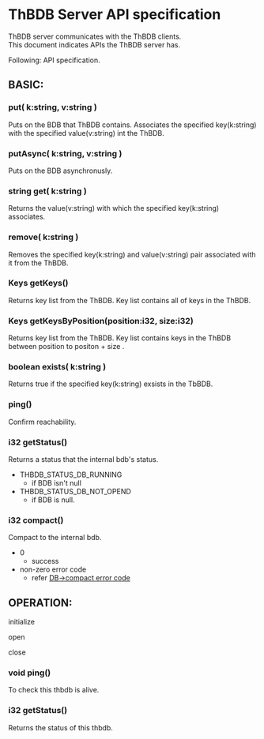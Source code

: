 # ThBDB Server API specification

ThBDB server communicates with the ThBDB clients.  
This document indicates APIs the ThBDB server has.  

Following: API specification.


## BASIC:
### put( k:string, v:string )  
  Puts on the BDB that ThBDB contains.
  Associates the specified key(k:string) with the specified value(v:string) int the ThBDB.

### putAsync( k:string, v:string )
  Puts on the BDB asynchronusly.

### string get( k:string )
  Returns the value(v:string) with which the specified key(k:string) associates.

### remove( k:string )
  Removes the specified key(k:string) and value(v:string) pair associated with it from the ThBDB.

### Keys getKeys()
  Returns key list from the ThBDB.
  Key list contains all of keys in the ThBDB.

  
### Keys getKeysByPosition(position:i32, size:i32)
  Returns key list from the ThBDB.
  Key list contains keys in the ThBDB between position to positon + size .
  
### boolean exists( k:string )
  Returns true if the specified key(k:string) exsists in the TbBDB.

### ping()
  Confirm reachability.

### i32 getStatus()
  Returns a status that the internal bdb's status.

  + THBDB_STATUS_DB_RUNNING
    - if BDB isn't null
  + THBDB_STATUS_DB_NOT_OPEND
    - if BDB is null.

### i32 compact()
  Compact to the internal bdb.
  
  + 0
    - success
  + non-zero error code
    - refer [DB->compact error code](https://docs.oracle.com/cd/E17276_01/html/api_reference/C/dbcompact.html)

## OPERATION:

  initialize

  open

  close

### void ping()
  To check this thbdb is alive.

### i32 getStatus()
  Returns the status of this thbdb.
   
